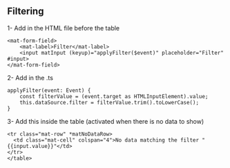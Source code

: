 ## Filtering

1- Add in the HTML file before the table

    <mat-form-field>
        <mat-label>Filter</mat-label>
        <input matInput (keyup)="applyFilter($event)" placeholder="Filter" #input>
    </mat-form-field>

2- Add in the .ts

    applyFilter(event: Event) {
        const filterValue = (event.target as HTMLInputElement).value;
        this.dataSource.filter = filterValue.trim().toLowerCase();
    }

3- Add this inside the table (activated when there is no data to show)

    <tr class="mat-row" *matNoDataRow>
      <td class="mat-cell" colspan="4">No data matching the filter "{{input.value}}"</td>
    </tr>
    </table>